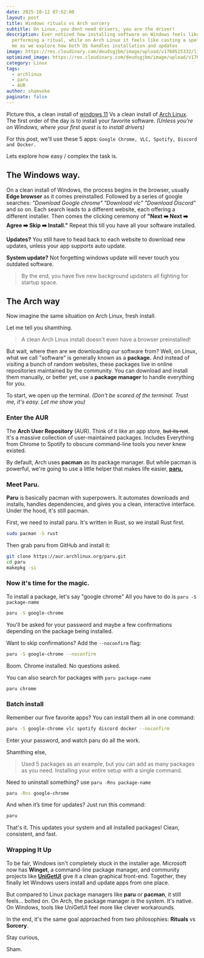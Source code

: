 ```yaml
---
date: 2025-10-12 07:52:00
layout: post
title: Windows rituals vs Arch sorcery
subtitle: On Linux, you dont need drivers, you are the driver!
description: Ever noticed how installing software on Windows feels like
  performing a ritual, while on Arch Linux it feels like casting a spell? Join
  me as we explore how both OS handles installation and updates
image: https://res.cloudinary.com/deudsgjbm/image/upload/v1760515332/linuxVsWindows_amdvbi.webp
optimized_image: https://res.cloudinary.com/deudsgjbm/image/upload/v1760515332/linuxVsWindows_amdvbi.webp
category: Linux
tags:
  - archlinux
  - paru
  - AUR
author: shamvoke
paginate: false
---
```

Picture this,  a clean install of <ins>windows 11</ins> Vs a clean install of <ins>Arch Linux</ins>. The first order of the day is to install your favorite software. _(Unless you're on Windows, where your first quest is to install drivers)_

For this post, we'll use these 5 apps:
`Google Chrome, VLC, Spotify, Discord and Docker.`

Lets explore how easy / complex the task is.


## The Windows way.
On a clean install of Windows, the process begins in the browser, usually **Edge browser** as it comes preinstalled. Followed by a series of google searches: _"Download Google chrome" "Download vlc" "Download Discord"_ and so on. Each search leads to a different website, each offering a different installer. Then comes the clicking ceremony of **"Next ➡️ Next ➡️ Agree ➡️ Skip ➡️ Install."** Repeat this till you have all your software installed. 

**Updates?** You still have to head back to each website to download new updates, unless your app supports auto update.  

**System update?** Not forgetting windows update will never touch you outdated software. 

> By the end, you have five new background updaters all fighting for startup space.

## The Arch way
Now imagine the same situation on Arch Linux, fresh install.

Let me tell you shamthing.
>  A clean Arch Linux install doesn't even have a browser preinstalled!

But wait, where then are we downloading our software from? 
Well, on Linux, what we call "software" is generally known as a **package.** And instead of visiting a bunch of random websites, these packages live in online repositories maintained by the community. You can download and install them manually, or better yet, use a **package manager** to handle everything for you.

To start, we open up the terminal.  _(Don't  be scared of the terminal. Trust me, it's easy. Let me show you)_
### Enter the AUR
The **Arch User Repository** (AUR).  Think of it like an app store, <del>but its not</del>. It's a massive collection of user-maintained packages. Includes Everything from Chrome to Spotify to obscure command-line tools you never knew existed.

By default, Arch uses **pacman** as its package manager. But while pacman is powerful, we're going to use a little helper that makes life easier, [**paru.**](https://github.com/Morganamilo/paru)
### Meet Paru.
**Paru** is basically pacman with superpowers. It automates downloads and installs, handles dependencies, and gives you a clean, interactive interface. Under the hood, it's still pacman.

First, we need to install paru. It's written in Rust, so we install Rust first.

```bash
sudo pacman -S rust
```

Then grab paru from GitHub and install it:

```bash
git clone https://aur.archlinux.org/paru.git
cd paru
makepkg -si
```

### Now it's time for the magic.
To install a package, let's say "google chrome" All you have to do is `paru -S package-name` 
```bash
paru -S google-chrome
```

You'll be asked for your password and maybe a few confirmations depending on the package being installed.

Want to skip confirmations? Add the `--noconfirm` flag:
```bash
paru -S google-chrome --noconfirm
```

Boom. Chrome installed. No questions asked. 

You can also search for packages with `paru package-name` 
```bash
paru chrome
```

### Batch install
Remember our five favorite apps? You can install them all in one command:
```bash
paru -S google-chrome vlc spotify discord docker --noconfirm
```

Enter your password, and watch paru do all the work.

Shamthing else,
> Used 5 packages as an example,  but you can add as many packages as you need. Installing your entire setup with a single command.

Need to uninstall something? use `paru -Rns package-name`
```bash
paru -Rns google-chrome
```

And when it’s time for updates? Just run this command:
```bash
paru
```

That's it. This updates your system and all installed packages! Clean, consistent, and fast.

### Wrapping It Up
To be fair, Windows isn't completely stuck in the installer age. Microsoft now has **Winget**, a command-line package manager, and community projects like [**UniGetUI**](https://github.com/marticliment/UniGetUI) give it a clean graphical front-end. Together, they finally let Windows users install and update apps from one place.

But compared to Linux package managers like **paru** or **pacman**, it still feels… bolted on. On Arch, the package manager _is_ the system. It's native. On Windows, tools like UniGetUI feel more like clever workarounds.

In the end, it's the same goal approached from two philosophies:
**Rituals** vs **Sorcery**.

Stay curious,

Sham.

